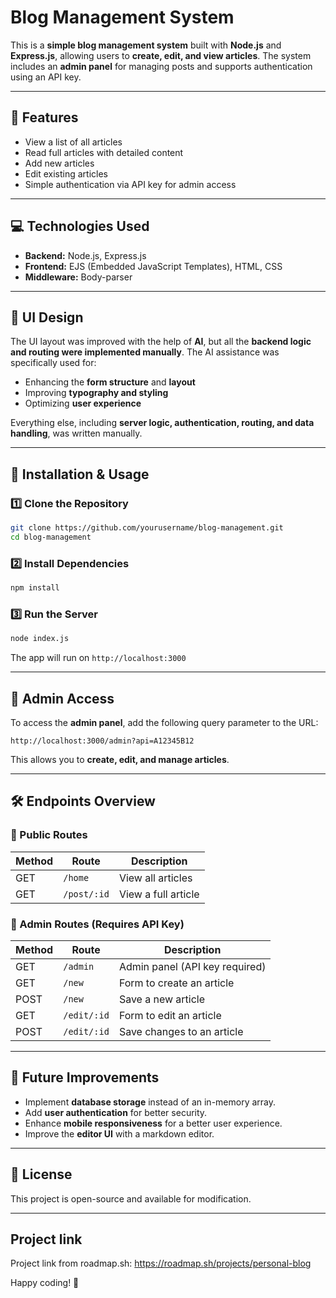 # Blog Management System

This is a **simple blog management system** built with **Node.js** and **Express.js**, allowing users to **create, edit, and view articles**. The system includes an **admin panel** for managing posts and supports authentication using an API key.

---

## 🚀 Features
- View a list of all articles
- Read full articles with detailed content
- Add new articles
- Edit existing articles
- Simple authentication via API key for admin access

---

## 💻 Technologies Used
- **Backend:** Node.js, Express.js
- **Frontend:** EJS (Embedded JavaScript Templates), HTML, CSS
- **Middleware:** Body-parser

---

## 🎨 UI Design
The UI layout was improved with the help of **AI**, but all the **backend logic and routing were implemented manually**. The AI assistance was specifically used for:
- Enhancing the **form structure** and **layout**
- Improving **typography and styling**
- Optimizing **user experience**

Everything else, including **server logic, authentication, routing, and data handling**, was written manually.

---

## 📌 Installation & Usage

### 1️⃣ Clone the Repository
```sh
git clone https://github.com/yourusername/blog-management.git
cd blog-management
```

### 2️⃣ Install Dependencies
```sh
npm install
```

### 3️⃣ Run the Server
```sh
node index.js
```
The app will run on `http://localhost:3000`

---

## 🔑 Admin Access
To access the **admin panel**, add the following query parameter to the URL:
```
http://localhost:3000/admin?api=A12345B12
```
This allows you to **create, edit, and manage articles**.

---

## 🛠 Endpoints Overview

### 📖 Public Routes
| Method | Route          | Description          |
|--------|--------------|----------------------|
| GET    | `/home`       | View all articles   |
| GET    | `/post/:id`   | View a full article |

### 🔑 Admin Routes (Requires API Key)
| Method | Route           | Description              |
|--------|---------------|--------------------------|
| GET    | `/admin`       | Admin panel (API key required) |
| GET    | `/new`         | Form to create an article |
| POST   | `/new`         | Save a new article |
| GET    | `/edit/:id`    | Form to edit an article |
| POST   | `/edit/:id`    | Save changes to an article |

---

## 📌 Future Improvements
- Implement **database storage** instead of an in-memory array.
- Add **user authentication** for better security.
- Enhance **mobile responsiveness** for a better user experience.
- Improve the **editor UI** with a markdown editor.

---

## 📜 License
This project is open-source and available for modification.

---

## Project link

Project link from roadmap.sh: https://roadmap.sh/projects/personal-blog

Happy coding! 🚀

